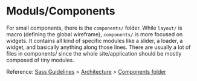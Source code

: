 # Moduls/Components

For small components, there is the `components/` folder. While `layout/` is macro (defining the global wireframe), `components/` is more focused on widgets. It contains all kind of specific modules like a slider, a loader, a widget, and basically anything along those lines. There are usually a lot of files in components/ since the whole site/application should be mostly composed of tiny modules.

Reference: [Sass Guidelines](http://sass-guidelin.es/) > [Architecture](http://sass-guidelin.es/#architecture) > [Components folder](http://sass-guidelin.es/#components-folder)
